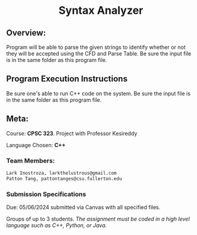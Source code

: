 <div align="center">

# Syntax Analyzer

</div>

## Overview:
Program will be able to parse the given strings to identify whether or not they will be accepted using the CFD and Parse Table. Be sure the input file is in the same folder as this program file.


## Program Execution Instructions
Be sure one's able to run C++ code on the system. Be sure the input file is in the same folder as this program file.


## Meta:
Course: **CPSC 323**. Project with Professor Kesireddy

Language Chosen: **C++**
### Team Members:
```sh
Lark Inostroza, larkthelustrous@gmail.com
Patton Tang, pattontanges@csu.fullerton.edu

```

### Submission Specifications
Due: 05/06/2024 submitted via Canvas with all specified files.

Groups of up to 3 students.
_The assignment must be coded in a high level language such as C++, Python, or Java._

